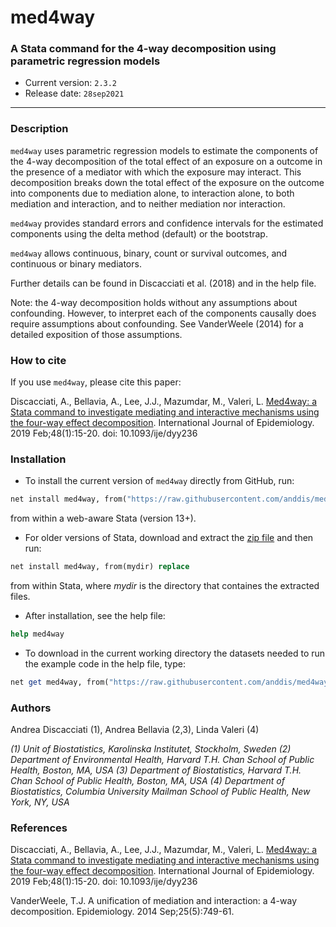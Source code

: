 # med4way
### A Stata command for the 4-way decomposition using parametric regression models

- Current version: `2.3.2` 
- Release date: `28sep2021`

---

### Description

`med4way` uses parametric regression models to estimate the components of the 4-way decomposition of the total effect of an exposure on a outcome in the presence of a mediator with which the exposure may interact. This decomposition breaks down the total effect of the exposure on the outcome into components due to mediation alone, to interaction alone, to both mediation and interaction, and to neither mediation nor interaction.

`med4way` provides standard errors and confidence intervals for the estimated components using the delta method (default) or the bootstrap.

`med4way` allows continuous, binary, count or survival outcomes, and continuous or binary mediators. 

Further details can be found in Discacciati et al. (2018) and in the help file.

Note: the 4-way decomposition holds without any assumptions about confounding. However, to interpret each of the components causally does require assumptions about confounding. See VanderWeele (2014) for a detailed exposition of those assumptions.

### How to cite

If you use `med4way`, please cite this paper:

Discacciati, A., Bellavia, A., Lee, J.J., Mazumdar, M., Valeri, L. [Med4way: a Stata command to investigate mediating and interactive mechanisms using the four-way effect decomposition](https://doi.org/10.1093/ije/dyy236). International Journal of Epidemiology. 2019 Feb;48(1):15-20. doi: 10.1093/ije/dyy236

### Installation

- To install the current version of `med4way` directly from GitHub, run:
```Stata
net install med4way, from("https://raw.githubusercontent.com/anddis/med4way/master/") replace
``` 
from within a web-aware Stata (version 13+).

- For older versions of Stata, download and extract the [zip file](https://github.com/anddis/med4way/archive/master.zip) and then run:
```Stata
net install med4way, from(mydir) replace 
```
from within Stata, where *mydir* is the directory that containes the extracted files.

- After installation, see the help file:
```Stata
help med4way
```
- To download in the current working directory the datasets needed to run the example code in the help file, type:
```Stata
net get med4way, from("https://raw.githubusercontent.com/anddis/med4way/master/")
```

### Authors

Andrea Discacciati (1), Andrea Bellavia (2,3), Linda Valeri (4)

*(1) Unit of Biostatistics, Karolinska Institutet, Stockholm, Sweden (2) Department of Environmental Health, Harvard T.H. Chan School of Public Health, Boston, MA, USA (3) Department of Biostatistics, Harvard T.H. Chan School of Public Health, Boston, MA, USA (4) Department of Biostatistics, Columbia University Mailman School of Public Health, New York, NY, USA*

### References

Discacciati, A., Bellavia, A., Lee, J.J., Mazumdar, M., Valeri, L. [Med4way: a Stata command to investigate mediating and interactive mechanisms using the four-way effect decomposition](https://doi.org/10.1093/ije/dyy236). International Journal of Epidemiology. 2019 Feb;48(1):15-20. doi: 10.1093/ije/dyy236

VanderWeele, T.J. A unification of mediation and interaction: a 4-way decomposition. Epidemiology. 2014 Sep;25(5):749-61.